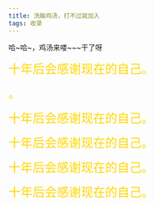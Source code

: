 ```yaml
---
title: 洗脑鸡汤，打不过就加入
tags: 收录
---
```


哈~哈~，鸡汤来喽~~~干了呀

<!-- more -->

<font size=5 color='#ffd700'>十年后会感谢现在的自己。</font>

<font size=5 color='#ffd700'>。</font>

<font size=5 color='#ffd700'>十年后会感谢现在的自己。</font>

<font size=5 color='#ffd700'>十年后会感谢现在的自己。</font>

<font size=5 color='#ffd700'>十年后会感谢现在的自己。</font>

<font size=5 color='#ffd700'>十年后会感谢现在的自己。</font>




<!-- more -->

